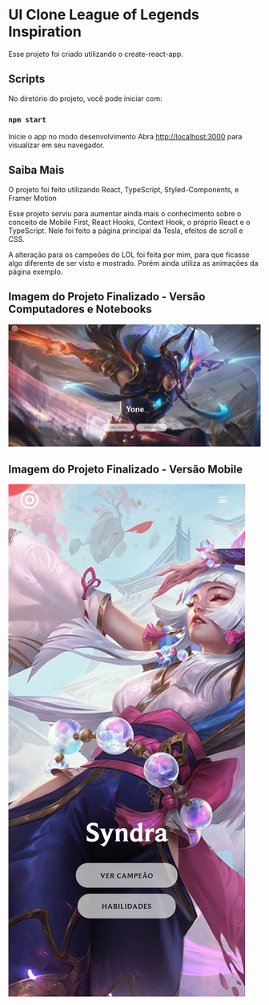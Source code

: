 # UI Clone League of Legends Inspiration

Esse projeto foi criado utilizando o create-react-app.

## Scripts

No diretório do projeto, você pode iniciar com:

### `npm start`

Inicie o app no modo desenvolvimento
Abra [http://localhost:3000](http://localhost:3000) para visualizar em seu navegador.

## Saiba Mais

O projeto foi feito utilizando React, TypeScript, Styled-Components, e Framer Motion

Esse projeto serviu para aumentar ainda mais o conhecimento sobre o conceito de Mobile First, React Hooks, Context Hook, o próprio React e o TypeScript.
Nele foi feito a página principal da Tesla, efeitos de scroll e CSS.

A alteração para os campeões do LOL foi feita por mim, para que ficasse algo diferente de ser visto e mostrado. Porém ainda utiliza as animações da página exemplo.

## Imagem do Projeto Finalizado - Versão Computadores e Notebooks

<img src="public/ProjectFinish.jpg" alt="Imagem do Projeto Finalizado"/>

## Imagem do Projeto Finalizado - Versão Mobile

<img src="public/ProjectFinish2.png" alt="Imagem do Projeto Finalizado"/>
